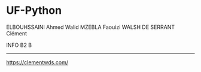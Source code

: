 # UF-Python

ELBOUHSSAINI Ahmed Walid
MZEBLA Faouizi
WALSH DE SERRANT Clément

INFO B2 B

<hr>

https://clementwds.com/
